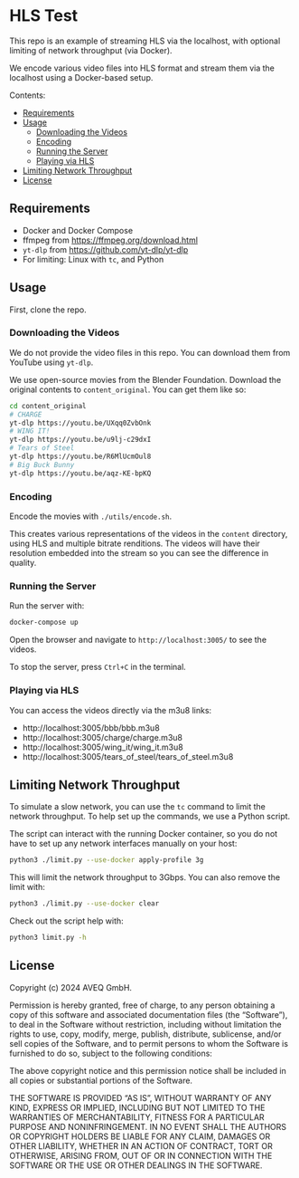 # HLS Test

This repo is an example of streaming HLS via the localhost, with optional limiting of network throughput (via Docker).

We encode various video files into HLS format and stream them via the localhost using a Docker-based setup.

Contents:

- [Requirements](#requirements)
- [Usage](#usage)
  - [Downloading the Videos](#downloading-the-videos)
  - [Encoding](#encoding)
  - [Running the Server](#running-the-server)
  - [Playing via HLS](#playing-via-hls)
- [Limiting Network Throughput](#limiting-network-throughput)
- [License](#license)

## Requirements

- Docker and Docker Compose
- ffmpeg from https://ffmpeg.org/download.html
- `yt-dlp` from https://github.com/yt-dlp/yt-dlp
- For limiting: Linux with `tc`, and Python

## Usage

First, clone the repo.

### Downloading the Videos

We do not provide the video files in this repo. You can download them from YouTube using `yt-dlp`.

We use open-source movies from the Blender Foundation. Download the original contents to `content_original`. You can get them like so:

```bash
cd content_original
# CHARGE
yt-dlp https://youtu.be/UXqq0ZvbOnk
# WING IT!
yt-dlp https://youtu.be/u9lj-c29dxI
# Tears of Steel
yt-dlp https://youtu.be/R6MlUcmOul8
# Big Buck Bunny
yt-dlp https://youtu.be/aqz-KE-bpKQ
```

### Encoding

Encode the movies with `./utils/encode.sh`.

This creates various representations of the videos in the `content` directory, using HLS and multiple bitrate renditions. The videos will have their resolution embedded into the stream so you can see the difference in quality.

### Running the Server

Run the server with:

```bash
docker-compose up
```

Open the browser and navigate to `http://localhost:3005/` to see the videos.

To stop the server, press `Ctrl+C` in the terminal.

### Playing via HLS

You can access the videos directly via the m3u8 links:

- http://localhost:3005/bbb/bbb.m3u8
- http://localhost:3005/charge/charge.m3u8
- http://localhost:3005/wing_it/wing_it.m3u8
- http://localhost:3005/tears_of_steel/tears_of_steel.m3u8

## Limiting Network Throughput

To simulate a slow network, you can use the `tc` command to limit the network throughput. To help set up the commands, we use a Python script.

The script can interact with the running Docker container, so you do not have to set up any network interfaces manually on your host:

```bash
python3 ./limit.py --use-docker apply-profile 3g
```

This will limit the network throughput to 3Gbps. You can also remove the limit with:

```bash
python3 ./limit.py --use-docker clear
```

Check out the script help with:

```bash
python3 limit.py -h
```

## License

Copyright (c) 2024 AVEQ GmbH.

Permission is hereby granted, free of charge, to any person obtaining a copy of this software and associated documentation files (the “Software”), to deal in the Software without restriction, including without limitation the rights to use, copy, modify, merge, publish, distribute, sublicense, and/or sell copies of the Software, and to permit persons to whom the Software is furnished to do so, subject to the following conditions:

The above copyright notice and this permission notice shall be included in all copies or substantial portions of the Software.

THE SOFTWARE IS PROVIDED “AS IS”, WITHOUT WARRANTY OF ANY KIND, EXPRESS OR IMPLIED, INCLUDING BUT NOT LIMITED TO THE WARRANTIES OF MERCHANTABILITY, FITNESS FOR A PARTICULAR PURPOSE AND NONINFRINGEMENT. IN NO EVENT SHALL THE AUTHORS OR COPYRIGHT HOLDERS BE LIABLE FOR ANY CLAIM, DAMAGES OR OTHER LIABILITY, WHETHER IN AN ACTION OF CONTRACT, TORT OR OTHERWISE, ARISING FROM, OUT OF OR IN CONNECTION WITH THE SOFTWARE OR THE USE OR OTHER DEALINGS IN THE SOFTWARE.

